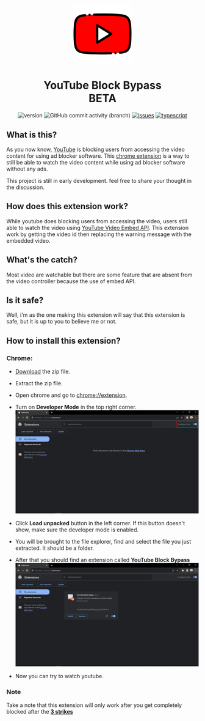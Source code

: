 <div align="center">
    <img src="images/youtube.png" width="30%" />
    <h1>YouTube Block Bypass <br/> BETA</h1>

![version](https://img.shields.io/github/package-json/v/mangadi3859/youtube-block-bypass-extension?filename=package.json&style=flat-square&logo=json&logoColor=blue)
![GitHub commit activity (branch)](https://img.shields.io/github/commit-activity/w/mangadi3859/youtube-block-bypass-extension/main?logo=github&color=yellow)
[![issues](https://img.shields.io/github/issues/mangadi3859/youtube-block-bypass-extension?color=yellow&logo=github&logoColor=yellow&style=flat-square)](https://github.com/mangadi3859/doujin2/issues)
[![typescript](https://img.shields.io/github/package-json/dependency-version/mangadi3859/youtube-block-bypass-extension/dev/typescript?logo=typescript&style=flat-square)](https://www.npmjs.com/package/typescript)

</div>

## What is this?

As you now know, [YouTube](https://www.youtube.com) is blocking users from accessing the video content for using ad blocker software. This [chrome extension](https://developer.chrome.com/docs/extensions/) is a way to still be able to watch the video content while using ad blocker software without any ads.

This project is still in early development. feel free to share your thought in the discussion.

## How does this extension work?

While youtube does blocking users from accessing the video, users still able to watch the video using [YouTube Video Embed API](https://support.google.com/youtube/answer/171780?hl=en). This extension work by getting the video id then replacing the warning message with the embedded video.

## What's the catch?

Most video are watchable but there are some feature that are absent from the video controller because the use of embed API.

## Is it safe?

Well, i'm as the one making this extension will say that this extension is safe, but it is up to you to believe me or not.

## How to install this extension?

### Chrome:

-   [Download](https://github.com/mangadi3859/youtube-block-bypass-extension/archive/refs/heads/main.zip) the zip file.

-   Extract the zip file.

-   Open chrome and go to [chrome://extension](chrome://extension).

-   Turn on **Developer Mode** in the top right corner.
    ![part-3](./images/part-3.png)

-   Click **Load unpacked** button in the left corner. If this button doesn't show, make sure the developer mode is enabled.

-   You will be brought to the file explorer, find and select the file you just extracted. It should be a folder.

-   After that you should find an extension called **YouTube Block Bypass**
    ![part-6](./images/part-6.png)

-   Now you can try to watch youtube.

### Note

Take a note that this extension will only work after you get completely blocked after the [**3 strikes**](https://www.androidauthority.com/youtube-three-strikes-policy-block-ads-3340340/)
